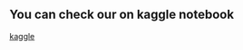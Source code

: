 ## You can check our on kaggle notebook
[kaggle](https://www.kaggle.com/code/astrofic7/5-lib-neural-network)

